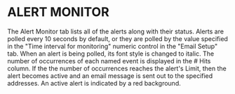# ALERT MONITOR

The Alert Monitor tab lists all of the alerts along with their status.  Alerts are polled every 10 seconds by default, or they are polled by the value specified in the "Time interval for monitoring" numeric control in the "Email Setup" tab.  When an alert is being polled, its font style is changed to italic.  The number of occurrences of each named event is displayed in the # Hits column.  If the the number of occurrences reaches the alert's Limit, then the alert becomes active and an email message is sent out to the specified addresses.  An active alert is indicated by a red background.
